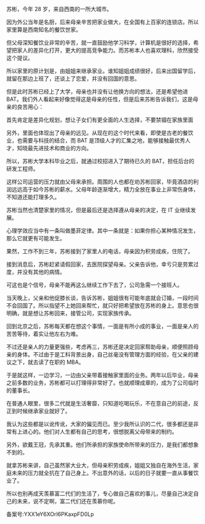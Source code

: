 苏彬，今年 28 岁，来自西南的一所大城市。

因为外公当年是名厨，后来母亲辛苦把家业做大，在全国有上百家的连锁店。所以家里算是西南知名的餐饮世家。

但父母深知餐饮业非常的辛苦，就一直鼓励他学习科学，计算机是很好的选择，希望把家人的差异化打开，更大的提高竞争能力。而苏彬本人也喜欢理科，欣然接受这个提议。

所以家里的原计划是，由姐姐来继承家业。谁知姐姐成绩很好，后来出国留学后，就留在那边上班了，还谈上了恋爱，并没有回国的意思。

但是此时苏彬已经上了大学，母亲也并没有让他换方向的想法，还是希望他进 BAT。我们外人看起来好像觉得这是母亲的任性，但是后来苏彬告诉我们，这是母亲的良苦用心：

首先肯定是差异化规划，想让子女们有更全面的人生选择，不要禁锢在家族里面

另外，里面也体现出了母亲的远见。从现在的这个时代来看，即使是古老的餐饮业，也需要与科技的结合，而 BAT 是顶级人才的汇集之地，能够接触最优秀人才，知晓最先进技术和商业的方向。

所以，苏彬大学本科毕业之后，就通过校招进入了期待已久的 BAT，担任后台的研发工程师。

这样公司运营的压力就由父母来承担。周围的人也都在劝苏彬回家，毕竟酒店的利润远远高于如今苏彬的薪水。父母年龄逐渐增大，精力全放在事业上非常伤身体，不知道还能打理多久。

苏彬当然也清楚家里的情况，但是最后还是选择遵从母亲的决定，在 IT 业继续发展。

心理学效应当中有一条叫做墨菲定律。其中一条就是：如果你担心某种情况发生，那么它就更有可能发生。

果然，工作不到三年，苏彬接到了家里人的电话，母亲因为积劳成疾，住院了。

接到消息后，苏彬赶紧请假回家，去医院探望母亲。父亲告诉他，幸亏只是劳累过度，并没有其他的病情。

可这也是个信号，母亲不能再这么继续工作下去了，公司急需一个接班人。

当天晚上，父亲和他促膝长谈，告诉苏彬，姐姐很有可能年底就会订婚，一段时间不会回国了。所以指望不上她回来帮忙，就只好把希望放在苏彬的身上。意思也很明确，就是想让苏彬回来，接管公司，实现家族传承。

回到北京之后，苏彬每天都在想这个事情，一面是有所小成的事业，一面是亲人的苦苦等待，着实让他左右为难。

不过还是亲人的力量更强些，考虑再三，苏彬还是决定回家帮助母亲，顺便照顾母亲的身体。不过由于是工科背景出身，自己丝毫没有管理方面的经验，在父亲的建议之下，就去读了在职的 MBA。

于是就这样，一边学习，一边由父亲带着接触家里面的业务。两年以后毕业，母亲之前多数的业务，苏彬都可以打理得非常好了。也就顺理成章的，成为了公司临时的董事长。

在普通人眼里，很多二代就是生活奢靡，只知道吃喝玩乐，不在意自己的前途，反正到时候继承家业就好了。

我认为这些都是以讹传讹，大家的偏见而已。至少我所认识的二代，很多都还是非常有上进心的。他们对人生都有自己的思考，很想脱离父母带来的制约。

另外，欲戴王冠，先承其重。他们所承担的家族使命所带来的压力，是我们都想象不到的。

就拿苏彬来讲，自己虽然家大业大，但母亲积劳成疾，姐姐又独自在海外生活，家庭未来的压力就全抗在了自己身上。不出意外的话，以后的日子就要一直从事餐饮业了。

所以也别再成天羡慕富二代们的生活了，专心做自己喜欢的事儿，尽量自己决定自己的未来，说不定啊，富二代们还在羡慕你呢。

备案号:YXX1eY6XOrI6PKaxpFD0Lp